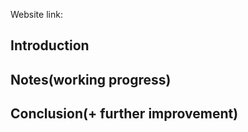 Website link:

## Introduction



## Notes(working progress)


## Conclusion(+ further improvement)
